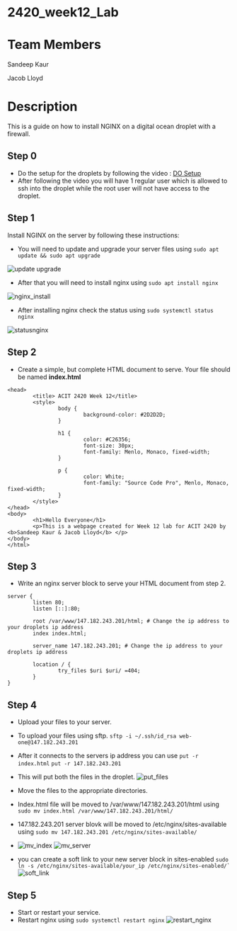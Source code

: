 # 2420_week12_Lab
# Team Members
Sandeep Kaur

Jacob Lloyd

# Description
This is a guide on how to install NGINX on a digital ocean droplet with a firewall.
## Step 0
* Do the setup for the droplets by following the video : <a href="https://vimeo.com/758870226/f75da348fc?embedded=true&source=vimeo_logo&owner=17609105" target="_blank">DO Setup</a>
* After following the video you will have 1 regular user which is allowed to ssh into the droplet while the root user will not have access to the droplet.

## Step 1
Install NGINX on the server by following these instructions:
* You will need to update and upgrade your server files using ```sudo apt update && sudo apt upgrade ```

![update upgrade](https://user-images.githubusercontent.com/97915467/203537214-a39b61ad-25b6-4a87-84df-0a6d3cb8982c.JPG)

* After that you will need to install nginx using ``` sudo apt install nginx ```

![nginx_install](https://user-images.githubusercontent.com/97915467/203537241-037f5305-5b10-4932-9cda-08baceebed01.JPG)

* After installing nginx check the status using ``` sudo systemctl status nginx ```

![statusnginx](https://user-images.githubusercontent.com/97915467/203606313-a7870aef-047b-462f-8c60-e812d7195f9d.JPG)

## Step 2
* Create a simple, but complete HTML document to serve. Your file should be named **index.html**
``` <!DOCTYPE html>
<head>
        <title> ACIT 2420 Week 12</title>
        <style>
                body {
                        background-color: #2D2D2D;
                }

                h1 {
                        color: #C26356;
                        font-size: 30px;
                        font-family: Menlo, Monaco, fixed-width;
                }

                p {
                        color: White;
                        font-family: "Source Code Pro", Menlo, Monaco, fixed-width;
                }
        </style>
</head>
<body>
        <h1>Hello Everyone</h1>
        <p>This is a webpage created for Week 12 lab for ACIT 2420 by <b>Sandeep Kaur & Jacob Lloyd</b> </p>
</body>
</html> 
```
## Step 3
* Write an nginx server block to serve your HTML document from step 2.
```
server {
        listen 80;
        listen [::]:80;

        root /var/www/147.182.243.201/html; # Change the ip address to your droplets ip address
        index index.html;

        server_name 147.182.243.201; # Change the ip address to your droplets ip address

        location / {
                try_files $uri $uri/ =404;
        }
}
```

## Step 4
* Upload your files to your server.
* To upload your files using sftp. 
``` sftp -i ~/.ssh/id_rsa web-one@147.182.243.201 ```
* After it connects to the servers ip address you can use 
``` put -r index.html ```
``` put -r 147.182.243.201 ```
* This will put both the files in the droplet.
![put_files](https://user-images.githubusercontent.com/97915467/203539910-d13577c9-dcbe-452d-9660-977349c20ef9.JPG)

* Move the files to the appropriate directories. 
* Index.html file will be moved to /var/www/147.182.243.201/html using  ``` sudo mv index.html /var/www/147.182.243.201/html/ ```
* 147.182.243.201 server blovk will be moved to /etc/nginx/sites-available using ``` sudo mv 147.182.243.201 /etc/nginx/sites-available/ ```
* ![mv_index](https://user-images.githubusercontent.com/97915467/203540179-04d9a549-2714-4aa5-8768-e7c12d2fca92.JPG)
![mv_server](https://user-images.githubusercontent.com/97915467/203540221-e1162285-7670-427e-9dbe-5cdcadb1c304.JPG)

* you can create a soft link to your new server block in sites-enabled ``` sudo ln -s /etc/nginx/sites-available/your_ip /etc/nginx/sites-enabled/` ```
![soft_link](https://user-images.githubusercontent.com/97915467/203542273-e01ddaf7-1dcb-48ab-8e71-963b7fd9e581.JPG)


## Step 5
* Start or restart your service.
* Restart nginx using ``` sudo systemctl restart nginx ```
![restart_nginx](https://user-images.githubusercontent.com/97915467/203541421-ec033849-512b-484d-9171-af855d2ecd73.JPG)
